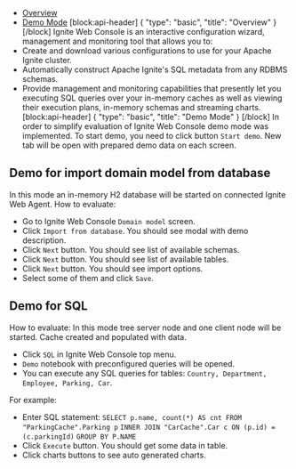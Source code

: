 * [Overview](#overview)
* [Demo Mode](#demo-mode)
[block:api-header]
{
  "type": "basic",
  "title": "Overview"
}
[/block]
Ignite Web Console is an interactive configuration wizard, management and monitoring tool that allows you to:
* Create and download various configurations to use for your Apache Ignite cluster.
* Automatically construct Apache Ignite's SQL metadata from any RDBMS schemas.
* Provide management and monitoring capabilities that presently let you executing SQL queries over your in-memory caches as well as viewing their execution plans, in-memory schemas and streaming charts.
[block:api-header]
{
  "type": "basic",
  "title": "Demo Mode"
}
[/block]
In order to simplify evaluation of Ignite Web Console demo mode was implemented.
To start demo, you need to click button `Start demo`. New tab will be open with prepared demo data on each screen.

## Demo for import domain model from database
In this mode an in-memory H2 database will be started on connected Ignite Web Agent.
How to evaluate:
  * Go to Ignite Web Console `Domain model` screen.
  * Click `Import from database`. You should see modal with demo description.
  * Click `Next` button. You should see list of available schemas.
  * Click `Next` button. You should see list of available tables.
  * Click `Next` button. You should see import options.
  * Select some of them and click `Save`.

## Demo for SQL
How to evaluate:
In this mode tree server node and one client node will be started. Cache created and populated with data.
 * Click `SQL` in Ignite Web Console top menu.
 * `Demo` notebook with preconfigured queries will be opened.
 * You can execute any SQL queries for tables: `Country, Department, Employee, Parking, Car`.

For example:
 * Enter SQL statement:
`SELECT p.name, count(*) AS cnt FROM "ParkingCache".Parking p`
`INNER JOIN "CarCache".Car c ON (p.id) = (c.parkingId)`
`GROUP BY P.NAME`
 * Click `Execute` button. You should get some data in table.
 * Click charts buttons to see auto generated charts.